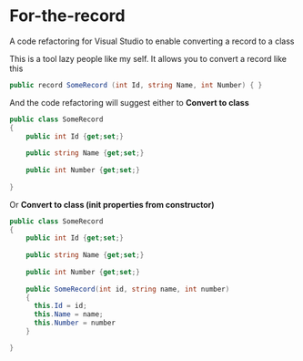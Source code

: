# For-the-record
A code refactoring for Visual Studio to enable converting a record to a class

This is a tool lazy people like my self. It allows you to convert a record like this

```csharp
public record SomeRecord (int Id, string Name, int Number) { }
```

And the code refactoring will suggest either to **Convert to class**

```csharp
public class SomeRecord
{
    public int Id {get;set;}
    
    public string Name {get;set;}
    
    public int Number {get;set;}
    
}
```

Or **Convert to class (init properties from constructor)**

```csharp
public class SomeRecord
{
    public int Id {get;set;}
    
    public string Name {get;set;}
    
    public int Number {get;set;}
    
    public SomeRecord(int id, string name, int number)
    {
      this.Id = id;
      this.Name = name;
      this.Number = number
    }

}
```
